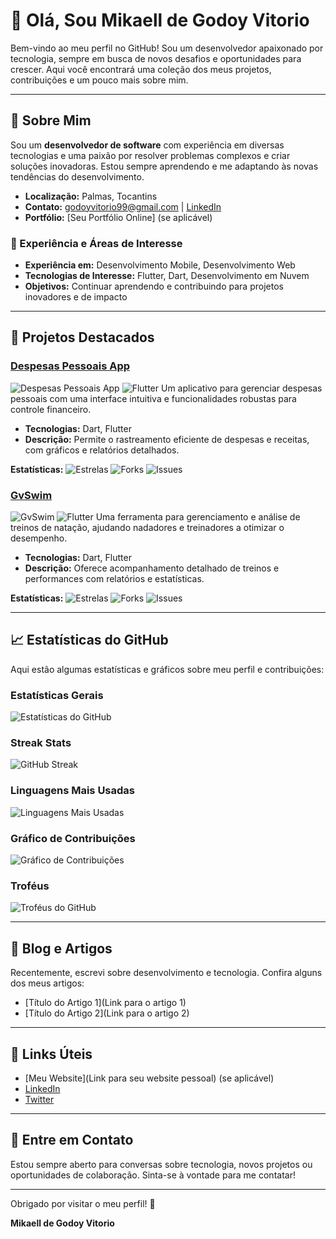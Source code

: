 # 👋 Olá, Sou Mikaell de Godoy Vitorio

Bem-vindo ao meu perfil no GitHub! Sou um desenvolvedor apaixonado por tecnologia, sempre em busca de novos desafios e oportunidades para crescer. Aqui você encontrará uma coleção dos meus projetos, contribuições e um pouco mais sobre mim.

---

## 🚀 Sobre Mim

Sou um **desenvolvedor de software** com experiência em diversas tecnologias e uma paixão por resolver problemas complexos e criar soluções inovadoras. Estou sempre aprendendo e me adaptando às novas tendências do desenvolvimento.

- **Localização:** Palmas, Tocantins
- **Contato:** godoyvitorio99@gmail.com | [LinkedIn](https://br.linkedin.com/in/mikaell-de-godoy-vitorio-ab64422b2)
- **Portfólio:** [Seu Portfólio Online] (se aplicável)

### 💼 Experiência e Áreas de Interesse

- **Experiência em:** Desenvolvimento Mobile, Desenvolvimento Web
- **Tecnologias de Interesse:** Flutter, Dart, Desenvolvimento em Nuvem
- **Objetivos:** Continuar aprendendo e contribuindo para projetos inovadores e de impacto

---

## 🌟 Projetos Destacados

### [Despesas Pessoais App](https://github.com/PyGodoy/DespesasPessoaisApp)
![Despesas Pessoais App](https://img.shields.io/badge/Dart-0175C2?style=for-the-badge&logo=dart&logoColor=white) ![Flutter](https://img.shields.io/badge/Flutter-02569B?style=for-the-badge&logo=flutter&logoColor=white)
Um aplicativo para gerenciar despesas pessoais com uma interface intuitiva e funcionalidades robustas para controle financeiro.
- **Tecnologias:** Dart, Flutter
- **Descrição:** Permite o rastreamento eficiente de despesas e receitas, com gráficos e relatórios detalhados.

**Estatísticas:**
![Estrelas](https://img.shields.io/github/stars/PyGodoy/DespesasPessoaisApp?style=for-the-badge&logo=github&label=Estrelas) ![Forks](https://img.shields.io/github/forks/PyGodoy/DespesasPessoaisApp?style=for-the-badge&logo=github&label=Forks) ![Issues](https://img.shields.io/github/issues/PyGodoy/DespesasPessoaisApp?style=for-the-badge&logo=github&label=Issues)

### [GvSwim](https://github.com/PyGodoy/gvswim)
![GvSwim](https://img.shields.io/badge/Dart-0175C2?style=for-the-badge&logo=dart&logoColor=white) ![Flutter](https://img.shields.io/badge/Flutter-02569B?style=for-the-badge&logo=flutter&logoColor=white)
Uma ferramenta para gerenciamento e análise de treinos de natação, ajudando nadadores e treinadores a otimizar o desempenho.
- **Tecnologias:** Dart, Flutter
- **Descrição:** Oferece acompanhamento detalhado de treinos e performances com relatórios e estatísticas.

**Estatísticas:**
![Estrelas](https://img.shields.io/github/stars/PyGodoy/gvswim?style=for-the-badge&logo=github&label=Estrelas) ![Forks](https://img.shields.io/github/forks/PyGodoy/gvswim?style=for-the-badge&logo=github&label=Forks) ![Issues](https://img.shields.io/github/issues/PyGodoy/gvswim?style=for-the-badge&logo=github&label=Issues)

---

## 📈 Estatísticas do GitHub

Aqui estão algumas estatísticas e gráficos sobre meu perfil e contribuições:

### Estatísticas Gerais
![Estatísticas do GitHub](https://github-readme-stats.vercel.app/api?username=PyGodoy&show_icons=true&count_private=true&theme=radical&hide_border=true)

### Streak Stats
![GitHub Streak](https://github-readme-streak-stats.herokuapp.com/?user=PyGodoy&theme=dark&hide_border=true)

### Linguagens Mais Usadas
![Linguagens Mais Usadas](https://github-readme-stats.vercel.app/api/top-langs/?username=PyGodoy&layout=compact&theme=radical&hide_border=true)

### Gráfico de Contribuições
![Gráfico de Contribuições](https://github-readme-activity-graph.cyclic.app/graph?username=PyGodoy&theme=dracula&hide_border=true&area=true)

### Troféus
![Troféus do GitHub](https://github-profile-trophy.vercel.app/?username=PyGodoy&theme=algolia&no-frame=true&no-bg=true)

---

## 📝 Blog e Artigos

Recentemente, escrevi sobre desenvolvimento e tecnologia. Confira alguns dos meus artigos:

- [Título do Artigo 1](Link para o artigo 1)
- [Título do Artigo 2](Link para o artigo 2)

---

## 🔗 Links Úteis

- [Meu Website](Link para seu website pessoal) (se aplicável)
- [LinkedIn](https://www.linkedin.com/in/seuperfil)
- [Twitter](https://twitter.com/seuperfil)

---

## 💬 Entre em Contato

Estou sempre aberto para conversas sobre tecnologia, novos projetos ou oportunidades de colaboração. Sinta-se à vontade para me contatar!

---

Obrigado por visitar o meu perfil! 🚀

**Mikaell de Godoy Vitorio**
